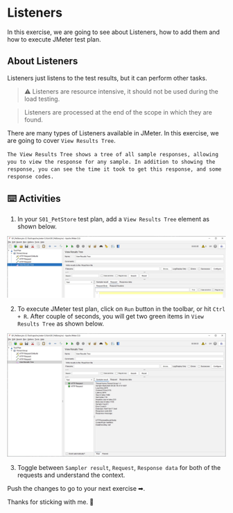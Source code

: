 # Listeners

In this exercise, we are going to see about Listeners, how to add them and how to execute JMeter test plan.

## About Listeners

Listeners just listens to the test results, but it can perform other tasks. 

> ⚠ Listeners are resource intensive, it should not be used during the load testing.

> Listeners are processed at the end of the scope in which they are found.

There are many types of Listeners available in JMeter. In this exercise, we are going to cover `View Results Tree`.

`The View Results Tree shows a tree of all sample responses, allowing you to view the response for any sample. In addition to showing the response, you can see the time it took to get this response, and some response codes.`

## ⌨️ Activities

1. In your `S01_PetStore` test plan, add a `View Results Tree` element as shown below.

![View Results Tree](https://raw.githubusercontent.com/QAInsights/apache-jmeter-course/master/images/40-ViewResultsTree.jpg)

2. To execute JMeter test plan, click on `Run` button in the toolbar, or hit `Ctrl + R`. After couple of seconds, you will get two green items in `View Results Tree` as shown below.

![Success Requests](https://raw.githubusercontent.com/QAInsights/apache-jmeter-course/master/images/50-SuccessRequests.jpg)

3. Toggle between `Sampler result`, `Request`, `Response data` for both of the requests and understand the context.

Push the changes to go to your next exercise ➡.

Thanks for sticking with me. 🙏